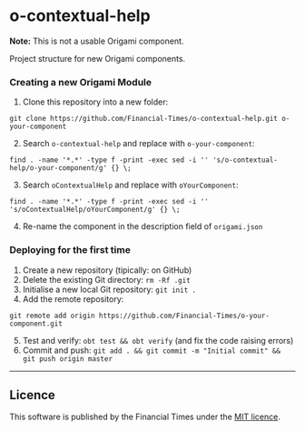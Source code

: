 # o-contextual-help

**Note:** This is not a usable Origami component.

Project structure for new Origami components.

### Creating a new Origami Module

1. Clone this repository into a new folder:

  ```
  git clone https://github.com/Financial-Times/o-contextual-help.git o-your-component
  ```
2. Search `o-contextual-help` and replace with `o-your-component`:

  ```
  find . -name '*.*' -type f -print -exec sed -i '' 's/o-contextual-help/o-your-component/g' {} \;
  ```
3. Search `oContextualHelp` and replace with `oYourComponent`:

  ```
  find . -name '*.*' -type f -print -exec sed -i '' 's/oContextualHelp/oYourComponent/g' {} \;
  ```
4. Re-name the component in the description field of `origami.json`

### Deploying for the first time

1. Create a new repository (tipically: on GitHub)
2. Delete the existing Git directory: `rm -Rf .git`
3. Initialise a new local Git repository: `git init .`
4. Add the remote repository:

  ```
  git remote add origin https://github.com/Financial-Times/o-your-component.git
  ```
5. Test and verify: `obt test && obt verify` (and fix the code raising errors)
6. Commit and push: `git add . && git commit -m "Initial commit" && git push origin master`

----

## Licence

This software is published by the Financial Times under the [MIT licence](http://opensource.org/licenses/MIT).
